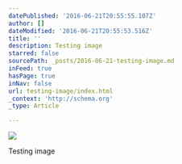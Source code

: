 ```yaml
---
datePublished: '2016-06-21T20:55:55.107Z'
author: []
dateModified: '2016-06-21T20:55:53.516Z'
title: ''
description: Testing image
starred: false
sourcePath: _posts/2016-06-21-testing-image.md
inFeed: true
hasPage: true
inNav: false
url: testing-image/index.html
_context: 'http://schema.org'
_type: Article

---
```

![](https://the-grid-user-content.s3-us-west-2.amazonaws.com/72456093-537e-47b4-ae3a-4bb11e40d84e.jpg)

Testing image